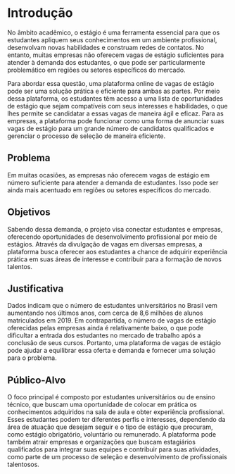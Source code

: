 # Introdução

 No âmbito acadêmico, o estágio é uma ferramenta essencial para que os estudantes apliquem seus conhecimentos em um ambiente profissional, desenvolvam novas habilidades e construam redes de contatos. No entanto, muitas empresas não oferecem vagas de estágio suficientes para atender à demanda dos estudantes, o que pode ser particularmente problemático em regiões ou setores específicos do mercado.
 
 Para abordar essa questão, uma plataforma online de vagas de estágio pode ser uma solução prática e eficiente para ambas as partes. Por meio dessa plataforma, os estudantes têm acesso a uma lista de oportunidades de estágio que sejam compatíveis com seus interesses e habilidades, o que lhes permite se candidatar a essas vagas de maneira ágil e eficaz. Para as empresas, a plataforma pode funcionar como uma forma de anunciar suas vagas de estágio para um grande número de candidatos qualificados e gerenciar o processo de seleção de maneira eficiente.


## Problema

 Em muitas ocasiões, as empresas não oferecem vagas de estágio em número suficiente para atender a demanda de estudantes. Isso pode ser ainda mais acentuado em regiões ou setores específicos do mercado.

## Objetivos

 Sabendo dessa demanda, o projeto visa conectar estudantes e empresas, oferecendo oportunidades de desenvolvimento profissional por meio de estágios. Através da divulgação de vagas em diversas empresas, a plataforma busca oferecer aos estudantes a chance de adquirir experiência prática em suas áreas de interesse e contribuir para a formação de novos talentos.

## Justificativa

 Dados indicam que o número de estudantes universitários no Brasil vem aumentando nos últimos anos, com cerca de 8,6 milhões de alunos matriculados em 2019. Em contrapartida, o número de vagas de estágio oferecidas pelas empresas ainda é relativamente baixo, o que pode dificultar a entrada dos estudantes no mercado de trabalho após a conclusão de seus cursos. Portanto, uma plataforma de vagas de estágio pode ajudar a equilibrar essa oferta e demanda e fornecer uma solução para o problema.

## Público-Alvo

O foco principal é composto por estudantes universitários ou de ensino técnico, que buscam uma oportunidade de colocar em prática os conhecimentos adquiridos na sala de aula e obter experiência profissional. Esses estudantes podem ter diferentes perfis e interesses, dependendo da área de atuação que desejam seguir e o tipo de estágio que procuram, como estágio obrigatório, voluntário ou remunerado. A plataforma pode também atrair empresas e organizações que buscam estagiários qualificados para integrar suas equipes e contribuir para suas atividades, como parte de um processo de seleção e desenvolvimento de profissionais talentosos.
